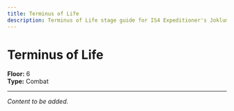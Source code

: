 ```yaml
---
title: Terminus of Life
description: Terminus of Life stage guide for IS4 Expeditioner's Joklumarkar
---
```


# Terminus of Life

**Floor:** 6  
**Type:** Combat  

---

*Content to be added.*
